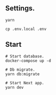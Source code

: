 ## Settings.

```
yarn

cp .env.local .env
```

## Start

```
# Start database.
docker-compose up -d

# Db migrate.
yarn db:migrate

# Start Next app.
yarn dev
```
